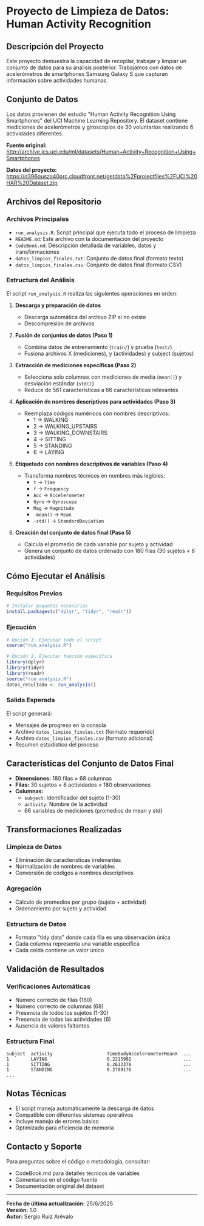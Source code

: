 # Proyecto de Limpieza de Datos: Human Activity Recognition

## Descripción del Proyecto

Este proyecto demuestra la capacidad de recopilar, trabajar y limpiar un conjunto de datos para su análisis posterior. Trabajamos con datos de acelerómetros de smartphones Samsung Galaxy S que capturan información sobre actividades humanas.

## Conjunto de Datos

Los datos provienen del estudio "Human Activity Recognition Using Smartphones" del UCI Machine Learning Repository. El dataset contiene mediciones de acelerómetros y giroscopios de 30 voluntarios realizando 6 actividades diferentes.

**Fuente original:** http://archive.ics.uci.edu/ml/datasets/Human+Activity+Recognition+Using+Smartphones

**Datos del proyecto:** https://d396qusza40orc.cloudfront.net/getdata%2Fprojectfiles%2FUCI%20HAR%20Dataset.zip

## Archivos del Repositorio

### Archivos Principales
- `run_analysis.R`: Script principal que ejecuta todo el proceso de limpieza
- `README.md`: Este archivo con la documentación del proyecto
- `CodeBook.md`: Descripción detallada de variables, datos y transformaciones
- `datos_limpios_finales.txt`: Conjunto de datos final (formato texto)
- `datos_limpios_finales.csv`: Conjunto de datos final (formato CSV)

### Estructura del Análisis

El script `run_analysis.R` realiza las siguientes operaciones en orden:

1. **Descarga y preparación de datos**
   - Descarga automática del archivo ZIP si no existe
   - Descompresión de archivos

2. **Fusión de conjuntos de datos (Paso 1)**
   - Combina datos de entrenamiento (`train/`) y prueba (`test/`)
   - Fusiona archivos X (mediciones), y (actividades) y subject (sujetos)

3. **Extracción de mediciones específicas (Paso 2)**
   - Selecciona solo columnas con mediciones de media (`mean()`) y desviación estándar (`std()`)
   - Reduce de 561 características a 66 características relevantes

4. **Aplicación de nombres descriptivos para actividades (Paso 3)**
   - Reemplaza códigos numéricos con nombres descriptivos:
     - 1 → WALKING
     - 2 → WALKING_UPSTAIRS
     - 3 → WALKING_DOWNSTAIRS
     - 4 → SITTING
     - 5 → STANDING
     - 6 → LAYING

5. **Etiquetado con nombres descriptivos de variables (Paso 4)**
   - Transforma nombres técnicos en nombres más legibles:
     - `t` → `Time`
     - `f` → `Frequency`
     - `Acc` → `Accelerometer`
     - `Gyro` → `Gyroscope`
     - `Mag` → `Magnitude`
     - `-mean()` → `Mean`
     - `-std()` → `StandardDeviation`

6. **Creación del conjunto de datos final (Paso 5)**
   - Calcula el promedio de cada variable por sujeto y actividad
   - Genera un conjunto de datos ordenado con 180 filas (30 sujetos × 6 actividades)

## Cómo Ejecutar el Análisis

### Requisitos Previos
```r
# Instalar paquetes necesarios
install.packages(c("dplyr", "tidyr", "readr"))
```

### Ejecución
```r
# Opción 1: Ejecutar todo el script
source("run_analysis.R")

# Opción 2: Ejecutar función específica
library(dplyr)
library(tidyr)
library(readr)
source("run_analysis.R")
datos_resultado <- run_analysis()
```

### Salida Esperada
El script generará:
- Mensajes de progreso en la consola
- Archivo `datos_limpios_finales.txt` (formato requerido)
- Archivo `datos_limpios_finales.csv` (formato adicional)
- Resumen estadístico del proceso

## Características del Conjunto de Datos Final

- **Dimensiones:** 180 filas × 68 columnas
- **Filas:** 30 sujetos × 6 actividades = 180 observaciones
- **Columnas:** 
  - `subject`: Identificador del sujeto (1-30)
  - `activity`: Nombre de la actividad
  - 66 variables de mediciones (promedios de mean y std)

## Transformaciones Realizadas

### Limpieza de Datos
- Eliminación de características irrelevantes
- Normalización de nombres de variables
- Conversión de códigos a nombres descriptivos

### Agregación
- Cálculo de promedios por grupo (sujeto + actividad)
- Ordenamiento por sujeto y actividad

### Estructura de Datos
- Formato "tidy data" donde cada fila es una observación única
- Cada columna representa una variable específica
- Cada celda contiene un valor único

## Validación de Resultados

### Verificaciones Automáticas
- Número correcto de filas (180)
- Número correcto de columnas (68)
- Presencia de todos los sujetos (1-30)
- Presencia de todas las actividades (6)
- Ausencia de valores faltantes

### Estructura Final
```
subject  activity                    TimeBodyAccelerometerMeanX  ...
1        LAYING                      0.2215982                   ...
1        SITTING                     0.2612376                   ...
1        STANDING                    0.2789176                   ...
...
```

## Notas Técnicas

- El script maneja automáticamente la descarga de datos
- Compatible con diferentes sistemas operativos
- Incluye manejo de errores básico
- Optimizado para eficiencia de memoria

## Contacto y Soporte

Para preguntas sobre el código o metodología, consultar:
- CodeBook.md para detalles técnicos de variables
- Comentarios en el código fuente
- Documentación original del dataset

---

**Fecha de última actualización:** 25/6/2025  
**Versión:** 1.0  
**Autor:** Sergio Ruiz Arévalo 